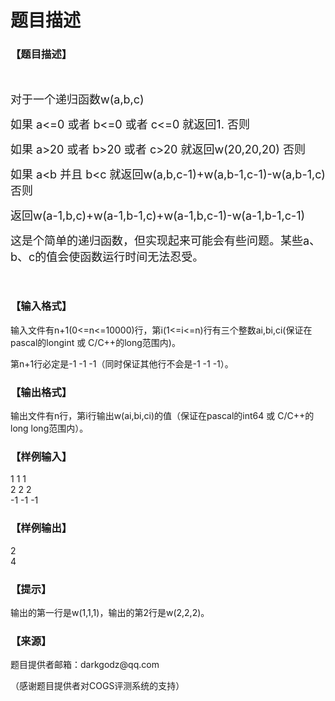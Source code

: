 # 题目描述


<h3>
【题目描述】
</h3>
<p>
<br/>
</p>
<p>
<span style="font-size:18px;">对于一个递归函数w(a,b,c)</span> 
</p>
<p>
<span style="font-size:18px;">如果 a&lt;=0 或者 b&lt;=0 或者 c&lt;=0 就返回1. 否则</span> 
</p>
<p>
<span style="font-size:18px;">如果 a&gt;20 或者 b&gt;20 或者 c&gt;20 就返回w(20,20,20) 否则</span> 
</p>
<p>
<span style="font-size:18px;">如果 a&lt;b 并且 b&lt;c 就返回w(a,b,c-1)+w(a,b-1,c-1)-w(a,b-1,c) 否则</span> 
</p>
<p>
<span style="font-size:18px;">返回w(a-1,b,c)+w(a-1,b-1,c)+w(a-1,b,c-1)-w(a-1,b-1,c-1)</span> 
</p>
<p>
<span style="font-size:18px;">这是个简单的递归函数，但实现起来可能会有些问题。某些a、b、c的值会使函数运行时间无法忍受。</span> 
</p>
<p>
<br/>
</p>
<h3>
【输入格式】
</h3>
<p>
输入文件有n+1(0&lt;=n&lt;=10000)行，第i(1&lt;=i&lt;=n)行有三个整数ai,bi,ci(保证在pascal的longint 或 C/C++的long范围内)。
</p>
<p>
第n+1行必定是-1 -1 -1（同时保证其他行不会是-1 -1 -1）。
</p>
<h3>
【输出格式】
</h3>
<p>
输出文件有n行，第i行输出w(ai,bi,ci)的值（保证在pascal的int64 或 C/C++的long long范围内）。
</p>
<h3>
【样例输入】
</h3>
1 1 1<br/>
2 2 2<br/>
-1 -1 -1<br/>
<h3>
【样例输出】
</h3>
2<br/>
4<br/>
<h3>
【提示】
</h3>
<p>
输出的第一行是w(1,1,1)，输出的第2行是w(2,2,2)。
</p>
<h3>
【来源】
</h3>
<p>
题目提供者邮箱：darkgodz@qq.com
</p>
<p>
（感谢题目提供者对COGS评测系统的支持）
</p>
